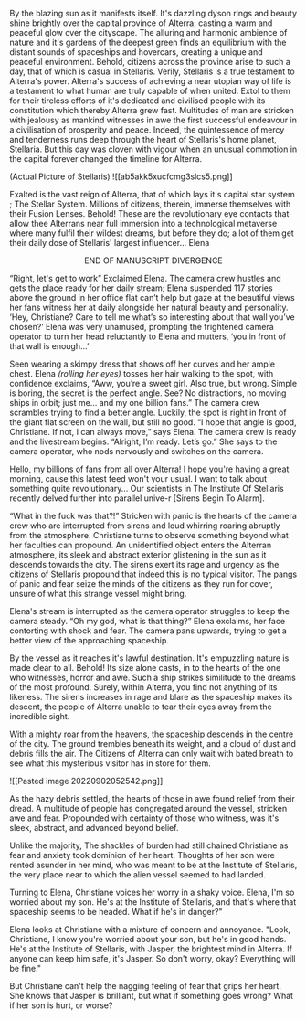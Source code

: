 By the blazing sun as it manifests itself. It's dazzling dyson rings and beauty shine brightly over the capital province of Alterra, casting a warm and peaceful glow over the cityscape. The alluring and harmonic ambience of nature and it's gardens of the deepest green finds an equilibrium with the distant sounds of spaceships and hovercars, creating a unique and peaceful environment. Behold, citizens across the province arise to such a day, that of which is casual in Stellaris. Verily, Stellaris is a true testament to Alterra's power. Alterra's success of achieving a near utopian way of life is a testament to what human are truly capable of when united. Extol to them for their tireless efforts of it's dedicated and civilised people with its constitution which thereby Alterra grew fast. Multitudes of man are stricken with jealousy as mankind witnesses in awe the first successful endeavour in a civilisation of prosperity and peace. Indeed, the quintessence of mercy and tenderness runs deep through the heart of Stellaris's home planet, Stellaria. But this day was cloven with vigour when an unusual commotion in the capital forever changed the timeline for Alterra. 

(Actual Picture of Stellaris)
  ![[ab5akk5xucfcmg3slcs5.png]]

Exalted is the vast reign of Alterra, that of which lays it's capital star system ; The Stellar System. Millions of citizens, therein, immerse themselves with their Fusion Lenses. Behold! These are the revolutionary eye contacts that allow thee Alterrans near full immersion into a technological metaverse where many fulfil their wildest dreams, but before they do; a lot of them get their daily dose of Stellaris' largest influencer… Elena

<center> END OF MANUSCRIPT DIVERGENCE </center> 


“Right, let's get to work” Exclaimed Elena. The camera crew hustles and gets the place ready for her daily stream; Elena suspended 117 stories above the ground in her office flat can’t help but gaze at the beautiful views her fans witness her at daily alongside her natural beauty and personality. ‘Hey, Christiane? Care to tell me what’s so interesting about that wall you’ve chosen?’ Elena was very unamused, prompting the frightened camera operator to turn her head reluctantly to Elena and mutters, ‘you in front of that wall is enough…’

Seen wearing a skimpy dress that shows off her curves and her ample chest. Elena *(rolling her eyes)* tosses her hair walking to the spot, with confidence exclaims, “Aww, you’re a sweet girl. Also true, but wrong. Simple is boring, the secret is the perfect angle. See? No distractions, no moving ships in orbit; just me… and my one billion fans.” The camera crew scrambles trying to find a better angle. Luckily, the spot is right in front of the giant flat screen on the wall, but still no good. “I hope that angle is good, Christiane. If not, I can always move,” says Elena. The camera crew is ready and the livestream begins. “Alright, I’m ready. Let’s go.” She says to the camera operator, who nods nervously and switches on the camera.

Hello, my billions of fans from all over Alterra! I hope you're having a great morning, cause this latest feed won't your usual. I want to talk about something quite revolutionary… Our scientists in The Institute Of Stellaris recently delved further into parallel unive-r [Sirens Begin To Alarm].

“What in the fuck was that?!” Stricken with panic is the hearts of the camera crew who are interrupted from sirens and loud whirring roaring abruptly from the atmosphere. Christiane turns to observe something beyond what her faculties can propound. An unidentified object enters the Alterran atmosphere, its sleek and abstract exterior glistening in the sun as it descends towards the city. The sirens exert its rage and urgency as the citizens of Stellaris propound that indeed this is no typical visitor. The pangs of panic and fear seize the minds of the citizens as they run for cover, unsure of what this strange vessel might bring.

Elena's stream is interrupted as the camera operator struggles to keep the camera steady. “Oh my god, what is that thing?” Elena exclaims, her face contorting with shock and fear. The camera pans upwards, trying to get a better view of the approaching spaceship.

By the vessel as it reaches it's lawful destination. It's empuzzling nature is made clear to all. Behold! Its size alone casts, in to the hearts of the one who witnesses, horror and awe. Such a ship strikes similitude to the dreams of the most profound. Surely, within Alterra, you find not anything of its likeness. The sirens increases in rage and blare as the spaceship makes its descent, the people of Alterra unable to tear their eyes away from the incredible sight.

With a mighty roar from the heavens, the spaceship descends in the centre of the city. The ground trembles beneath its weight, and a cloud of dust and debris fills the air. The Citizens of Alterra can only wait with bated breath to see what this mysterious visitor has in store for them.


![[Pasted image 20220902052542.png]]


As the hazy debris settled, the hearts of those in awe found relief from their dread. A multitude of people has congregated around the vessel, stricken awe and fear. Propounded with certainty of those who witness, was it's sleek, abstract, and advanced beyond belief.

Unlike the majority, The shackles of burden had still chained Christiane as fear and anxiety took dominion of her heart. Thoughts of her son were rented asunder in her mind, who was meant to be at the Institute of Stellaris, the very place near to which the alien vessel seemed to had landed.

Turning to Elena, Christiane voices her worry in a shaky voice. Elena, I'm so worried about my son. He's at the Institute of Stellaris, and that's where that spaceship seems to be headed. What if he's in danger?"

Elena looks at Christiane with a mixture of concern and annoyance. "Look, Christiane, I know you're worried about your son, but he's in good hands. He's at the Institute of Stellaris, with Jasper, the brightest mind in Alterra. If anyone can keep him safe, it's Jasper. So don't worry, okay? Everything will be fine."

But Christiane can't help the nagging feeling of fear that grips her heart. She knows that Jasper is brilliant, but what if something goes wrong? What if her son is hurt, or worse?

